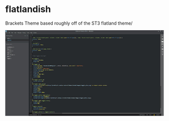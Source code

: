 # flatlandish
Brackets Theme based roughly off of the ST3 flatland theme/

![CSS Sample](/images/css.jpg?raw=true "CSS")

